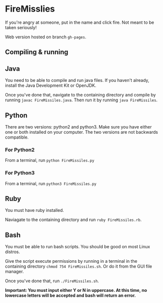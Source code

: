 # FireMisslies
If you're angry at someone, put in the name and click fire. Not meant to be taken seriously!

Web version hosted on branch `gh-pages`.
## Compiling & running

## Java
You need to be able to compile and run java files. If you haven't already, install the Java Development Kit or OpenJDK.

Once you've done that, navigate to the containing directory and compile by running `javac FireMissiles.java`. Then run it by running `java FireMissiles`.

## Python
There are two versions: python2 and python3. Make sure you have either one or both installed on your computer. The two versions are not backwards compatible.

### For Python2
From a terminal, run `python FireMissiles.py`

### For Python3
From a terminal, run `python3 FireMissiles.py`

## Ruby
You must have ruby installed.

Naviagate to the containing directory and run `ruby FireMissiles.rb`.

## Bash
You must be able to run bash scripts. You should be good on most Linux distros.

Give the script execute permissions by running in a terminal in the containing directory `chmod 754 FireMissiles.sh`. Or do it from the GUI file manager.

Once you've done that, run `./FireMissiles.sh`.

**Important: You must input either Y or N in uppercase. At this time, no lowercase letters will be accepted and bash will return an error.**
